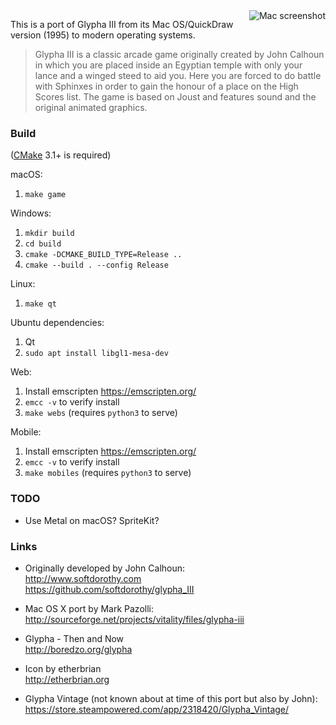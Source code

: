 <img src="/screenshot_mac.png?raw=true" alt="Mac screenshot" align="right">

This is a port of Glypha III from its Mac OS/QuickDraw version (1995) to modern operating systems.

> Glypha III is a classic arcade game originally created by John Calhoun in which you are placed inside an Egyptian temple with only your lance and a winged steed to aid you. Here you are forced to do battle with Sphinxes in order to gain the honour of a place on the High Scores list. The game is based on Joust and features sound and the original animated graphics.

### Build

([CMake](https://cmake.org) 3.1+ is required)

macOS:

1. `make game`

Windows:

1. `mkdir build`
2. `cd build`
3. `cmake -DCMAKE_BUILD_TYPE=Release ..`
4. `cmake --build . --config Release`

Linux:

1. `make qt`

Ubuntu dependencies:
1. Qt
2. `sudo apt install libgl1-mesa-dev`

Web:

1. Install emscripten https://emscripten.org/
2. `emcc -v` to verify install
3. `make webs` (requires `python3` to serve)

Mobile:

1. Install emscripten https://emscripten.org/
2. `emcc -v` to verify install
3. `make mobiles` (requires `python3` to serve)

### TODO

* Use Metal on macOS? SpriteKit?

### Links

- Originally developed by John Calhoun:  
<http://www.softdorothy.com>  
<https://github.com/softdorothy/glypha_III>

- Mac OS X port by Mark Pazolli:  
<http://sourceforge.net/projects/vitality/files/glypha-iii>

- Glypha - Then and Now  
<http://boredzo.org/glypha>

- Icon by etherbrian  
<http://etherbrian.org>

- Glypha Vintage (not known about at time of this port but also by John):
<https://store.steampowered.com/app/2318420/Glypha_Vintage/>

